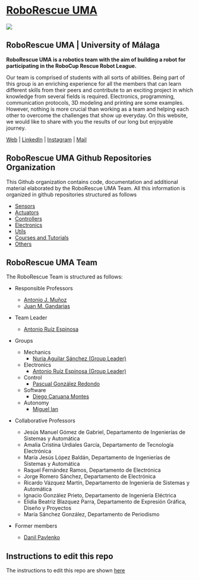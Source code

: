 # [RoboRescue UMA](https://roborescue.uma.es)

<img src="https://roborescue.uma.es/wp-content/uploads/2021/07/cropped-cropped-Logo-Youtube-03-03.png" align="center">

## RoboRescue UMA | University of Málaga

**RoboRescue UMA is a robotics team with the aim of building a robot for participating in the RoboCup Rescue Robot League.**

Our team is comprised of students with all sorts of abilities. Being part of this group is an enriching experience for all the members that can learn different skills from their peers and contribute to an exciting project in which knowledge from several fields is required. Electronics, programming, communication protocols, 3D modeling and printing are some examples. However, nothing is more crucial than working as a team and helping each other to overcome the challenges that show up everyday. On this website, we would like to share with you the results of our long but enjoyable journey. 


[Web](https://roborescue.uma.es/) |
[LinkedIn](https://www.linkedin.com/company/roborescue-uma/) |
[Instagram](https://www.instagram.com/roborescueuma/?igshid=YmMyMTA2M2Y%3D) |
[Mail](mailto:roborescue@uma.es)

## RoboRescue UMA Github Repositories Organization

This Github organization contains code, documentation and additional material elaborated by the RoboRescue UMA Team. All this information is organized in github repositories structured as follows

- [Sensors](../docs/sensors_repos.md)
- [Actuators](.github/docs/actuators_repos.md)
- [Controllers](.github/docs/controllers_repos.md)
- [Electronics](.github/docs/electronics_repos.md)
- [Utils](.github/docs/utils_repos.md)
- [Courses and Tutorials](.github/docs/tutorials_repos.md)
- [Others](.github/docs/others_repos.md)


## RoboRescue UMA Team
The RoboRescue Team is structured as follows:

- Responsible Professors
  - [Antonio J. Muñoz](https://github.com/ajmunoz00)
  - [Juan M. Gandarias](https://github.com/jmgandarias)

- Team Leader
  - [Antonio Ruíz Espinosa](https://github.com/Nano98)

- Groups
  - Mechanics
    - [Nuria Aguilar Sánchez (Group Leader)](https://github.com/nuaguisan)
  - Electronics
    - [Antonio Ruíz Espinosa (Group Leader)](https://github.com/Nano98)
  - Control
    - [Pascual González Redondo](https://github.com/Paskuich)
  - Software
    - [Diego Caruana Montes](https://github.com/DiegoCaruanaMontes)
  - Autonomy
    - [Miguel Ian](https://github.com/MiguelIIan)

- Collaborative Professors
  - Jesús Manuel Gómez de Gabriel, Departamento de Ingenierías de Sistemas y Automática
  - Amalia Cristina Urdiales García, Departamento de Tecnología Electrónica
  - María Jesús López Baldán, Departamento de Ingenierías de Sistemas y Automática
  - Raquel Fernández Ramos, Departamento de Electrónica 
  - Jorge Romero Sánchez, Departamento de Electrónica 
  - Ricardo Vázquez Martín, Departamento de Ingeniería de Sistemas y Automática 
  - Ignacio González Prieto, Departamento de Ingeniería Eléctrica 
  - Elidia Beatriz Blazquez Parra, Departamento de Expresión Gráfica, Diseño y Proyectos
  - María Sánchez González, Departamento de Periodismo
 
- Former members
  - [Danil Pavlenko](https://github.com/Danilrivero)

## Instructions to edit this repo

The instructions to edit this repo are shown [here](../README.md)



















